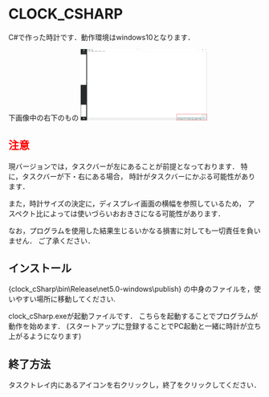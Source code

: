 # CLOCK_CSHARP
C#で作った時計です．動作環境はwindows10となります．

下画像中の右下のもの
<img src="./overview.png" alt="プログラムを起動状態" title="軌道している様子" width="50%">

## <span style="color: red; ">注意</span>
現バージョンでは，タスクバーが左にあることが前提となっております．
特に，タスクバーが下・右にある場合，
時計がタスクバーにかぶる可能性があります．

また，時計サイズの決定に，ディスプレイ画面の横幅を参照しているため，
アスペクト比によっては使いづらいおおきさになる可能性があります．

なお，プログラムを使用した結果生じるいかなる損害に対しても一切責任を負いません．
ご了承ください．

## インストール
{clock_cSharp\bin\Release\net5.0-windows\publish} 
の中身のファイルを，使いやすい場所に移動してください.

clock_cSharp.exeが起動ファイルです．
こちらを起動することでプログラムが動作を始めます．
(スタートアップに登録することでPC起動と一緒に時計が立ち上がるようになります)

## 終了方法
タスクトレイ内にあるアイコンを右クリックし，終了をクリックしてください．

